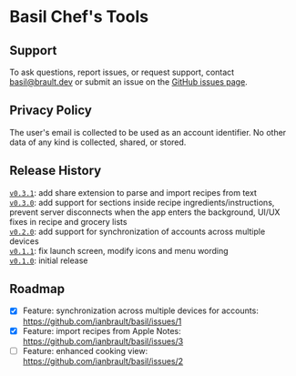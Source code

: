 # Basil Chef's Tools

## Support

To ask questions, report issues, or request support, contact
[basil@brault.dev](mailto:basil@brault.dev) or submit an issue on the
[GitHub issues page](https://github.com/ianbrault/basil/issues).

## Privacy Policy

The user's email is collected to be used as an account identifier. No other
data of any kind is collected, shared, or stored.

## Release History

[`v0.3.1`](https://github.com/ianbrault/basil/releases/tag/v0.3.1):
add share extension to parse and import recipes from text<br>
[`v0.3.0`](https://github.com/ianbrault/basil/releases/tag/v0.3.0):
add support for sections inside recipe ingredients/instructions, prevent
server disconnects when the app enters the background, UI/UX fixes in recipe
and grocery lists<br>
[`v0.2.0`](https://github.com/ianbrault/basil/releases/tag/v0.2.0):
add support for synchronization of accounts across multiple devices<br>
[`v0.1.1`](https://github.com/ianbrault/basil/releases/tag/v0.1.1):
fix launch screen, modify icons and menu wording<br>
[`v0.1.0`](https://github.com/ianbrault/basil/releases/tag/v0.1.0):
initial release<br>

## Roadmap

- [x] Feature: synchronization across multiple devices for accounts: https://github.com/ianbrault/basil/issues/1
- [x] Feature: import recipes from Apple Notes: https://github.com/ianbrault/basil/issues/3
- [ ] Feature: enhanced cooking view: https://github.com/ianbrault/basil/issues/2
